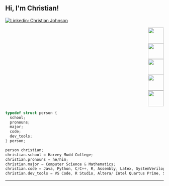 <h2> Hi, I'm Christian!</h2>

[![Linkedin: Christian Johnson](https://img.shields.io/badge/-chrjohnson26-blue?style=flat-square&logo=Linkedin&logoColor=white&link=https://www.linkedin.com/in/chrjohnson26/)](https://www.linkedin.com/in/chrjohnson26/)
<div style="text-align: right">  <img src="https://i.giphy.com/media/v1.Y2lkPTc5MGI3NjExMGFkZDRxajJkOXdzNXpqdjl0MmhreXFxc3RxMTBwbGRtNHV0b3VhMSZlcD12MV9pbnRlcm5hbF9naWZfYnlfaWQmY3Q9Zw/xThuWu1NaJdIvTfoFq/giphy.gif" width="50"> </div>
<div style="text-align: right">  <img src="https://i.giphy.com/media/v1.Y2lkPTc5MGI3NjExMGFkZDRxajJkOXdzNXpqdjl0MmhreXFxc3RxMTBwbGRtNHV0b3VhMSZlcD12MV9pbnRlcm5hbF9naWZfYnlfaWQmY3Q9Zw/xThuWu1NaJdIvTfoFq/giphy.gif" width="50"> </div>
<div style="text-align: right">  <img src="https://i.giphy.com/media/v1.Y2lkPTc5MGI3NjExMGFkZDRxajJkOXdzNXpqdjl0MmhreXFxc3RxMTBwbGRtNHV0b3VhMSZlcD12MV9pbnRlcm5hbF9naWZfYnlfaWQmY3Q9Zw/xThuWu1NaJdIvTfoFq/giphy.gif" width="50"> </div>
<div style="text-align: right">  <img src="https://i.giphy.com/media/v1.Y2lkPTc5MGI3NjExMGFkZDRxajJkOXdzNXpqdjl0MmhreXFxc3RxMTBwbGRtNHV0b3VhMSZlcD12MV9pbnRlcm5hbF9naWZfYnlfaWQmY3Q9Zw/xThuWu1NaJdIvTfoFq/giphy.gif" width="50"> </div>
<div style="text-align: right">  <img src="https://i.giphy.com/media/v1.Y2lkPTc5MGI3NjExMGFkZDRxajJkOXdzNXpqdjl0MmhreXFxc3RxMTBwbGRtNHV0b3VhMSZlcD12MV9pbnRlcm5hbF9naWZfYnlfaWQmY3Q9Zw/xThuWu1NaJdIvTfoFq/giphy.gif" width="50"> </div>


```c
typedef struct person {
  school;
  pronouns;
  major;
  code;
  dev_tools;
} person;

person christian;
christian.school = Harvey Mudd College;
christian.pronouns = he/him;
christian.major = Computer Science & Mathematics;
christian.code = Java, Python, C/C++, R, Assembly, Latex, SystemVerilog, Julia, RegEx;
christian.dev_tools = VS Code, R Studio, Altera/ Intel Quartus Prime, SEGGER Embedded Studio, Git, GDB Debugger;
```

---
